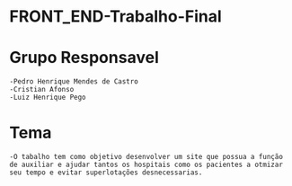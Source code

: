 # FRONT_END-Trabalho-Final

# Grupo Responsavel
    -Pedro Henrique Mendes de Castro
    -Cristian Afonso
    -Luiz Henrique Pego
    
# Tema
    -O tabalho tem como objetivo desenvolver um site que possua a função de auxiliar e ajudar tantos os hospitais como os pacientes a otmizar seu tempo e evitar superlotações desnecessarias.